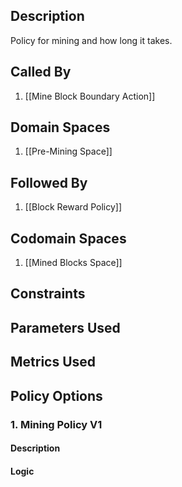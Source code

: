 ## Description

Policy for mining and how long it takes.
## Called By
1. [[Mine Block Boundary Action]]
## Domain Spaces
1. [[Pre-Mining Space]]
## Followed By
1. [[Block Reward Policy]]
## Codomain Spaces
1. [[Mined Blocks Space]]
## Constraints
## Parameters Used
## Metrics Used
## Policy Options
### 1. Mining Policy V1
#### Description

#### Logic


